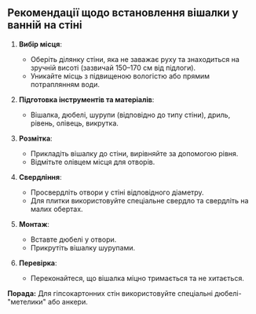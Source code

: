 ## Рекомендації щодо встановлення вішалки у ванній на стіні

1. **Вибір місця**:
	- Оберіть ділянку стіни, яка не заважає руху та знаходиться на зручній висоті (зазвичай 150–170 см від підлоги).
	- Уникайте місць з підвищеною вологістю або прямим потраплянням води.

2. **Підготовка інструментів та матеріалів**:
	- Вішалка, дюбелі, шурупи (відповідно до типу стіни), дриль, рівень, олівець, викрутка.

3. **Розмітка**:
	- Прикладіть вішалку до стіни, вирівняйте за допомогою рівня.
	- Відмітьте олівцем місця для отворів.

4. **Свердління**:
	- Просвердліть отвори у стіні відповідного діаметру.
	- Для плитки використовуйте спеціальне свердло та свердліть на малих обертах.

5. **Монтаж**:
	- Вставте дюбелі у отвори.
	- Прикрутіть вішалку шурупами.

6. **Перевірка**:
	- Переконайтеся, що вішалка міцно тримається та не хитається.

**Порада:** Для гіпсокартонних стін використовуйте спеціальні дюбелі-"метелики" або анкери.
